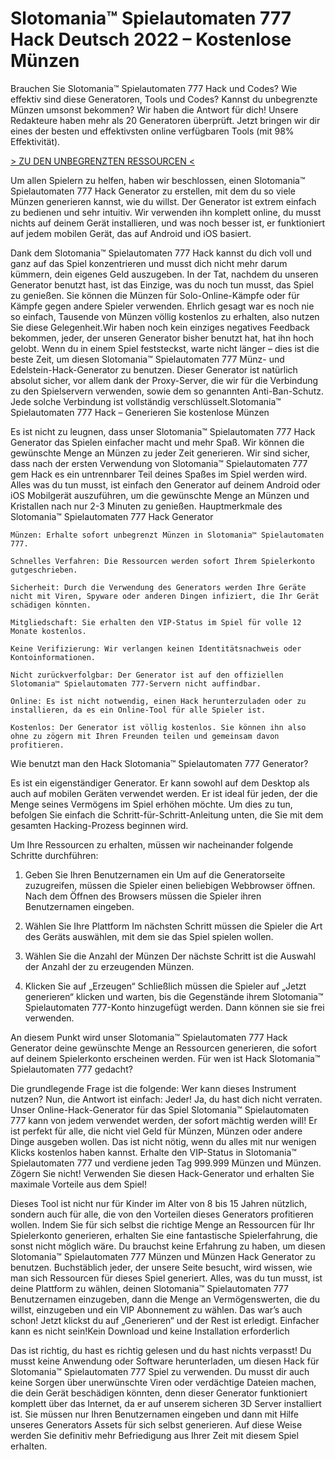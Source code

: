# Slotomania™ Spielautomaten 777 Hack Deutsch 2022 – Kostenlose Münzen
Brauchen Sie Slotomania™ Spielautomaten 777 Hack und Codes? Wie effektiv sind diese Generatoren, Tools und Codes? Kannst du unbegrenzte Münzen umsonst bekommen? Wir haben die Antwort für dich! Unsere Redakteure haben mehr als 20 Generatoren überprüft. Jetzt bringen wir dir eines der besten und effektivsten online verfügbaren Tools (mit 98% Effektivität).

[> ZU DEN UNBEGRENZTEN RESSOURCEN <](https://gutespiele.top/slotomania-spielautomaten-777-hack-deutsch-kostenlose-muenzen/)

Um allen Spielern zu helfen, haben wir beschlossen, einen Slotomania™ Spielautomaten 777 Hack Generator zu erstellen, mit dem du so viele Münzen generieren kannst, wie du willst. Der Generator ist extrem einfach zu bedienen und sehr intuitiv. Wir verwenden ihn komplett online, du musst nichts auf deinem Gerät installieren, und was noch besser ist, er funktioniert auf jedem mobilen Gerät, das auf Android und iOS basiert.

Dank dem Slotomania™ Spielautomaten 777 Hack kannst du dich voll und ganz auf das Spiel konzentrieren und musst dich nicht mehr darum kümmern, dein eigenes Geld auszugeben. In der Tat, nachdem du unseren Generator benutzt hast, ist das Einzige, was du noch tun musst, das Spiel zu genießen. Sie können die Münzen für Solo-Online-Kämpfe oder für Kämpfe gegen andere Spieler verwenden. Ehrlich gesagt war es noch nie so einfach, Tausende von Münzen völlig kostenlos zu erhalten, also nutzen Sie diese Gelegenheit.Wir haben noch kein einziges negatives Feedback bekommen, jeder, der unseren Generator bisher benutzt hat, hat ihn hoch gelobt. Wenn du in einem Spiel feststeckst, warte nicht länger – dies ist die beste Zeit, um diesen Slotomania™ Spielautomaten 777 Münz- und Edelstein-Hack-Generator zu benutzen. Dieser Generator ist natürlich absolut sicher, vor allem dank der Proxy-Server, die wir für die Verbindung zu den Spielservern verwenden, sowie dem so genannten Anti-Ban-Schutz. Jede solche Verbindung ist vollständig verschlüsselt.
​Slotomania™ Spielautomaten 777 Hack – Generieren Sie kostenlose Münzen

Es ist nicht zu leugnen, dass unser Slotomania™ Spielautomaten 777 Hack Generator das Spielen einfacher macht und mehr Spaß. Wir können die gewünschte Menge an Münzen zu jeder Zeit generieren. Wir sind sicher, dass nach der ersten Verwendung von Slotomania™ Spielautomaten 777 gem Hack es ein untrennbarer Teil deines Spaßes im Spiel werden wird.
Alles was du tun musst, ist einfach den Generator auf deinem Android oder iOS Mobilgerät auszuführen, um die gewünschte Menge an Münzen und Kristallen nach nur 2-3 Minuten zu genießen.
​Hauptmerkmale des Slotomania™ Spielautomaten 777 Hack Generator

    Münzen: Erhalte sofort unbegrenzt Münzen in Slotomania™ Spielautomaten 777.

    Schnelles Verfahren: Die Ressourcen werden sofort Ihrem Spielerkonto gutgeschrieben.

    Sicherheit: Durch die Verwendung des Generators werden Ihre Geräte nicht mit Viren, Spyware oder anderen Dingen infiziert, die Ihr Gerät schädigen könnten.

    Mitgliedschaft: Sie erhalten den VIP-Status im Spiel für volle 12 Monate kostenlos.

    Keine Verifizierung: Wir verlangen keinen Identitätsnachweis oder Kontoinformationen.

    Nicht zurückverfolgbar: Der Generator ist auf den offiziellen Slotomania™ Spielautomaten 777-Servern nicht auffindbar.

    Online: Es ist nicht notwendig, einen Hack herunterzuladen oder zu installieren, da es ein Online-Tool für alle Spieler ist.

    Kostenlos: Der Generator ist völlig kostenlos. Sie können ihn also ohne zu zögern mit Ihren Freunden teilen und gemeinsam davon profitieren.

​Wie benutzt man den Hack Slotomania™ Spielautomaten 777 Generator?

Es ist ein eigenständiger Generator. Er kann sowohl auf dem Desktop als auch auf mobilen Geräten verwendet werden. Er ist ideal für jeden, der die Menge seines Vermögens im Spiel erhöhen möchte. Um dies zu tun, befolgen Sie einfach die Schritt-für-Schritt-Anleitung unten, die Sie mit dem gesamten Hacking-Prozess beginnen wird.

Um Ihre Ressourcen zu erhalten, müssen wir nacheinander folgende Schritte durchführen:

1. Geben Sie Ihren Benutzernamen ein
Um auf die Generatorseite zuzugreifen, müssen die Spieler einen beliebigen Webbrowser öffnen. Nach dem Öffnen des Browsers müssen die Spieler ihren Benutzernamen eingeben.

2. Wählen Sie Ihre Plattform
Im nächsten Schritt müssen die Spieler die Art des Geräts auswählen, mit dem sie das Spiel spielen wollen.

3. Wählen Sie die Anzahl der Münzen
Der nächste Schritt ist die Auswahl der Anzahl der zu erzeugenden Münzen.

4. Klicken Sie auf „Erzeugen“
Schließlich müssen die Spieler auf „Jetzt generieren“ klicken und warten, bis die Gegenstände ihrem Slotomania™ Spielautomaten 777-Konto hinzugefügt werden. Dann können sie sie frei verwenden.

An diesem Punkt wird unser Slotomania™ Spielautomaten 777 Hack Generator deine gewünschte Menge an Ressourcen generieren, die sofort auf deinem Spielerkonto erscheinen werden.
​Für wen ist Hack Slotomania™ Spielautomaten 777 gedacht?

Die grundlegende Frage ist die folgende: Wer kann dieses Instrument nutzen? Nun, die Antwort ist einfach: Jeder! Ja, du hast dich nicht verraten. Unser Online-Hack-Generator für das Spiel Slotomania™ Spielautomaten 777 kann von jedem verwendet werden, der sofort mächtig werden will! Er ist perfekt für alle, die nicht viel Geld für Münzen, Münzen oder andere Dinge ausgeben wollen. Das ist nicht nötig, wenn du alles mit nur wenigen Klicks kostenlos haben kannst. Erhalte den VIP-Status in Slotomania™ Spielautomaten 777 und verdiene jeden Tag 999.999 Münzen und Münzen. Zögern Sie nicht! Verwenden Sie diesen Hack-Generator und erhalten Sie maximale Vorteile aus dem Spiel!

Dieses Tool ist nicht nur für Kinder im Alter von 8 bis 15 Jahren nützlich, sondern auch für alle, die von den Vorteilen dieses Generators profitieren wollen. Indem Sie für sich selbst die richtige Menge an Ressourcen für Ihr Spielerkonto generieren, erhalten Sie eine fantastische Spielerfahrung, die sonst nicht möglich wäre. Du brauchst keine Erfahrung zu haben, um diesen Slotomania™ Spielautomaten 777 Münzen und Münzen Hack Generator zu benutzen. Buchstäblich jeder, der unsere Seite besucht, wird wissen, wie man sich Ressourcen für dieses Spiel generiert. Alles, was du tun musst, ist deine Plattform zu wählen, deinen Slotomania™ Spielautomaten 777 Benutzernamen einzugeben, dann die Menge an Vermögenswerten, die du willst, einzugeben und ein VIP Abonnement zu wählen. Das war’s auch schon! Jetzt klickst du auf „Generieren“ und der Rest ist erledigt. Einfacher kann es nicht sein!
​Kein Download und keine Installation erforderlich

Das ist richtig, du hast es richtig gelesen und du hast nichts verpasst! Du musst keine Anwendung oder Software herunterladen, um diesen Hack für Slotomania™ Spielautomaten 777 Spiel zu verwenden. Du musst dir auch keine Sorgen über unerwünschte Viren oder verdächtige Dateien machen, die dein Gerät beschädigen könnten, denn dieser Generator funktioniert komplett über das Internet, da er auf unserem sicheren 3D Server installiert ist. Sie müssen nur Ihren Benutzernamen eingeben und dann mit Hilfe unseres Generators Assets für sich selbst generieren. Auf diese Weise werden Sie definitiv mehr Befriedigung aus Ihrer Zeit mit diesem Spiel erhalten.

